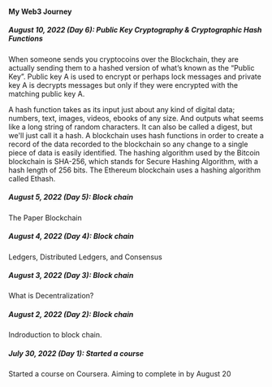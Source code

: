 #### My Web3 Journey

##### August 10, 2022 (Day 6): Public Key Cryptography & Cryptographic Hash Functions

When someone sends you cryptocoins over the Blockchain, they are actually sending them to a hashed version of what’s known as the “Public Key”.
Public key A is used to encrypt or perhaps lock messages and private key A is decrypts messages but only if they were encrypted with the matching public key A.

A hash function takes as its input just about any kind of digital data; numbers, text, images, videos, ebooks of any size. And outputs what seems like a long string of random characters. It can also be called a digest, but we'll just call it a hash.
A blockchain uses hash functions in order to create a record of the data recorded to the blockchain so any change to a single piece of data is easily identified.
The hashing algorithm used by the Bitcoin blockchain is SHA-256, which stands for Secure Hashing Algorithm, with a hash length of 256 bits.
The Ethereum blockchain uses a hashing algorithm called Ethash.

##### August 5, 2022 (Day 5): Block chain

The Paper Blockchain

##### August 4, 2022 (Day 4): Block chain

Ledgers, Distributed Ledgers, and Consensus

##### August 3, 2022 (Day 3): Block chain

What is Decentralization?

##### August 2, 2022 (Day 2): Block chain

Indroduction to block chain.

##### July 30, 2022 (Day 1): Started a  course

Started a course on Coursera. Aiming to complete in by August 20
